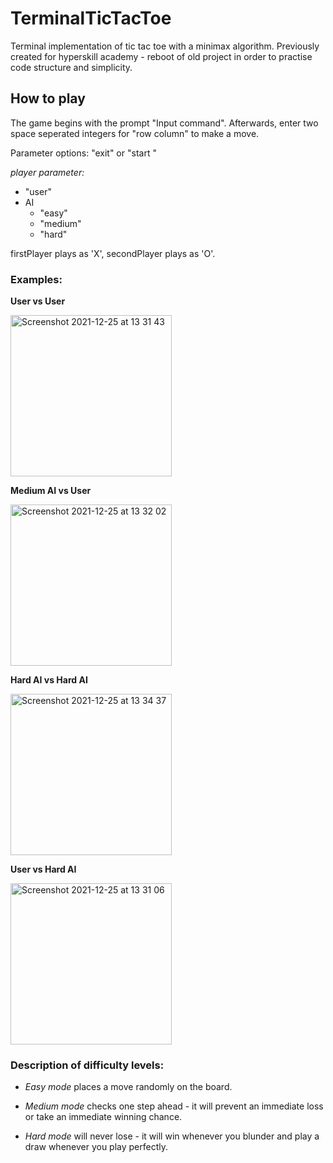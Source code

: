 # TerminalTicTacToe
Terminal implementation of tic tac toe with a minimax algorithm. Previously created for hyperskill academy - reboot of old project in order to practise code structure
and simplicity.

## How to play

The game begins with the prompt "Input command". Afterwards, enter two space seperated integers for "row column" to make a move.

Parameter options: "exit" or "start <firstPlayer> <secondPlayer>"

*player parameter:*
  - "user"
  - AI
    - "easy"
    - "medium"
    - "hard"

firstPlayer plays as 'X', secondPlayer plays as 'O'.

### Examples:

**User vs User**

<img width="258" alt="Screenshot 2021-12-25 at 13 31 43" src="https://user-images.githubusercontent.com/82184629/147384878-1c1b8b8b-36a3-4104-8b7d-266b36939cf2.png">

**Medium AI vs User**

<img width="258" alt="Screenshot 2021-12-25 at 13 32 02" src="https://user-images.githubusercontent.com/82184629/147384882-088c4138-ab32-4047-8110-03682d33f523.png">


**Hard AI vs Hard AI**

<img width="258" alt="Screenshot 2021-12-25 at 13 34 37" src="https://user-images.githubusercontent.com/82184629/147384895-89dc4b01-d0d2-4b25-9e16-0a67e5a6483f.png">


**User vs Hard AI**

<img width="258" alt="Screenshot 2021-12-25 at 13 31 06" src="https://user-images.githubusercontent.com/82184629/147384856-e763dc4d-a9b9-4f6a-8e66-8280adb3add8.png">


### Description of difficulty levels:

- *Easy mode* places a move randomly on the board.

- *Medium mode* checks one step ahead - it will prevent an immediate loss or take an immediate winning chance.

- *Hard mode* will never lose - it will win whenever you blunder and play a draw whenever you play perfectly.
